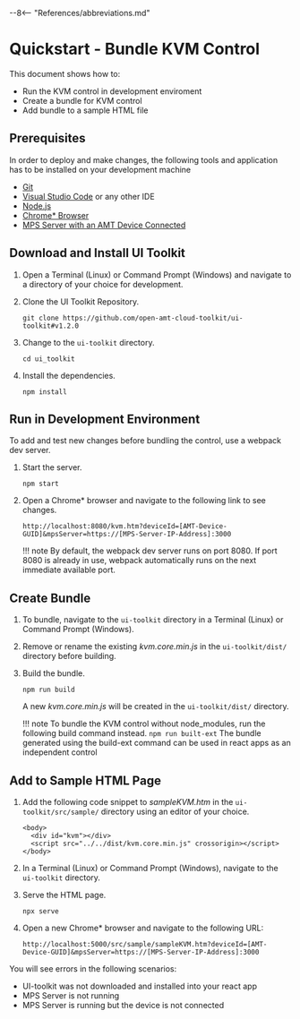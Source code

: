 --8<-- "References/abbreviations.md"
# Quickstart - Bundle KVM Control

This document shows how to:

- Run the KVM control in development enviroment
- Create a bundle for KVM control
- Add bundle to a sample HTML file 

## Prerequisites

In order to deploy and make changes, the following tools and application has to be installed on your development machine

- [Git](https://git-scm.com/)
- [Visual Studio Code](https://code.visualstudio.com/) or any other IDE 
- [Node.js](https://nodejs.org/)
- [Chrome* Browser](https://www.google.com/chrome)
- [MPS Server with an AMT Device Connected](../../../Docker/dockerLocal/)


## Download and Install UI Toolkit

1. Open a Terminal (Linux) or Command Prompt (Windows) and navigate to a directory of your choice for development.

2. Clone the UI Toolkit Repository.
	```
	git clone https://github.com/open-amt-cloud-toolkit/ui-toolkit#v1.2.0
	```

3. Change to the `ui-toolkit` directory.
	```
	cd ui_toolkit
	```

4. Install the dependencies.
	```
	npm install
	```

## Run in Development Environment

To add and test new changes before bundling the control, use a webpack dev server.

1. Start the server.
	```
	npm start
	```

2. Open a Chrome* browser and navigate to the following link to see changes.
	```
	http://localhost:8080/kvm.htm?deviceId=[AMT-Device-GUID]&mpsServer=https://[MPS-Server-IP-Address]:3000
	```

	!!! note
		By default, the webpack dev server runs on port 8080. If port 8080 is already in use, webpack automatically runs on the next immediate available port.


## Create Bundle

1. To bundle, navigate to the `ui-toolkit` directory in a Terminal (Linux) or Command Prompt (Windows).

2. Remove or rename the existing *kvm.core.min.js*  in the `ui-toolkit/dist/` directory before building.

3. Build the bundle.
	```
	npm run build
	```

	A new *kvm.core.min.js* will be created in the `ui-toolkit/dist/` directory.

	!!! note
		To bundle the KVM control without node_modules, run the following build command instead.
		```
		npm run built-ext
		```
		The bundle generated using the build-ext command can be used in react apps as an independent control


## Add to Sample HTML Page

1. Add the following code snippet to *sampleKVM.htm* in the `ui-toolkit/src/sample/` directory using an editor of your choice.

	```
	<body>
	  <div id="kvm"></div>
	  <script src="../../dist/kvm.core.min.js" crossorigin></script>
	</body>
	```

2. In a Terminal (Linux) or Command Prompt (Windows), navigate to the `ui-toolkit` directory.

3. Serve the HTML page.
	```
	npx serve
	```

4. Open a new Chrome* browser and navigate to the following URL:
	```
	http://localhost:5000/src/sample/sampleKVM.htm?deviceId=[AMT-Device-GUID]&mpsServer=https://[MPS-Server-IP-Address]:3000
	```

You will see errors in the following scenarios: 

- UI-toolkit was not downloaded and installed into your react app
- MPS Server is not running
- MPS Server is running but the device is not connected

